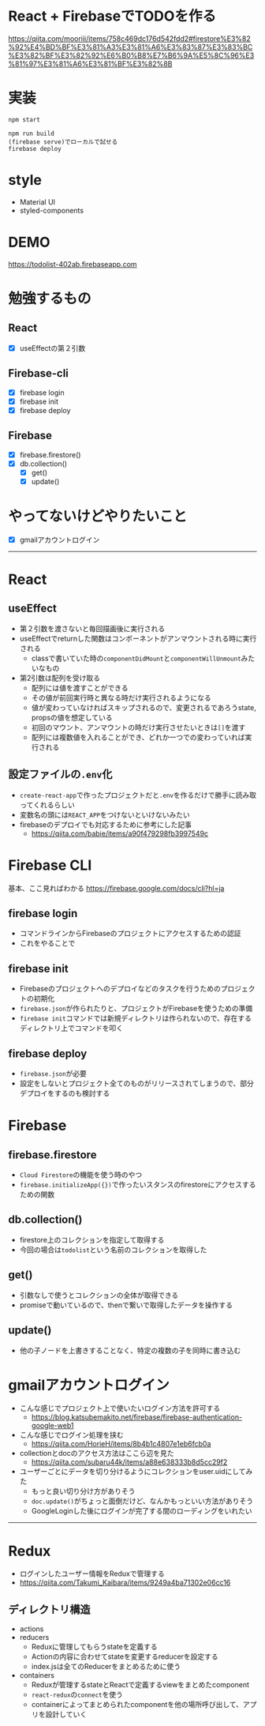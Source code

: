 # React + FirebaseでTODOを作る
https://qiita.com/mooriii/items/758c469dc176d542fdd2#firestore%E3%82%92%E4%BD%BF%E3%81%A3%E3%81%A6%E3%83%87%E3%83%BC%E3%82%BF%E3%82%92%E6%B0%B8%E7%B6%9A%E5%8C%96%E3%81%97%E3%81%A6%E3%81%BF%E3%82%8B

# 実装
```
npm start
```

```
npm run build
(firebase serve)でローカルで試せる
firebase deploy
```

# style
- Material UI
- styled-components

# DEMO
https://todolist-402ab.firebaseapp.com

# 勉強するもの
## React
- [x] useEffectの第２引数

## Firebase-cli
- [x] firebase login
- [x] firebase init
- [x] firebase deploy

## Firebase
- [x] firebase.firestore()
- [x] db.collection()
  - [x] get()
  - [x] update()

# やってないけどやりたいこと
- [x] gmailアカウントログイン

---

# React
## useEffect
- 第２引数を渡さないと毎回描画後に実行される
- useEffectでreturnした関数はコンポーネントがアンマウントされる時に実行される
  - classで書いていた時の`componentDidMount`と`componentWillUnmount`みたいなもの
- 第2引数は配列を受け取る
  - 配列には値を渡すことができる
  - その値が前回実行時と異なる時だけ実行されるようになる
  - 値が変わっていなければスキップされるので、変更されるであろうstate, propsの値を想定している
  - 初回のマウント、アンマウントの時だけ実行させたいときは`[]`を渡す
  - 配列には複数値を入れることができ、どれか一つでの変わっていれば実行される

## 設定ファイルの`.env`化
- `create-react-app`で作ったプロジェクトだと`.env`を作るだけで勝手に読み取ってくれるらしい
- 変数名の頭には`REACT_APP`をつけないといけないみたい
- firebaseのデプロイでも対応するために参考にした記事
  - https://qiita.com/babie/items/a90f479298fb3997549c

# Firebase CLI
基本、ここ見ればわかる
https://firebase.google.com/docs/cli?hl=ja

## firebase login
- コマンドラインからFirebaseのプロジェクトにアクセスするための認証
- これをやることで

## firebase init
- Firebaseのプロジェクトへのデプロイなどのタスクを行うためのプロジェクトの初期化
- `firebase.json`が作られたりと、プロジェクトがFirebaseを使うための準備
- `firebase init`コマンドでは新規ディレクトリは作られないので、存在するディレクトリ上でコマンドを叩く

## firebase deploy
- `firebase.json`が必要
- 設定をしないとプロジェクト全てのものがリリースされてしまうので、部分デプロイをするのも検討する


# Firebase
## firebase.firestore
- `Cloud Firestore`の機能を使う時のやつ
- `firebase.initializeApp({})`で作ったいスタンスのfirestoreにアクセスするための関数

## db.collection()
- firestore上のコレクションを指定して取得する
- 今回の場合は`todolist`という名前のコレクションを取得した

## get()
- 引数なしで使うとコレクションの全体が取得できる
- promiseで動いているので、thenで繋いで取得したデータを操作する

## update()
- 他の子ノードを上書きすることなく、特定の複数の子を同時に書き込む


# gmailアカウントログイン
- こんな感じでプロジェクト上で使いたいログイン方法を許可する
  - https://blog.katsubemakito.net/firebase/firebase-authentication-google-web1
- こんな感じでログイン処理を挟む
  - https://qiita.com/HorieH/items/8b4b1c4807e1eb6fcb0a
- collectionとdocのアクセス方法はここら辺を見た
  - https://qiita.com/subaru44k/items/a88e638333b8d5cc29f2
- ユーザーごとにデータを切り分けるようにコレクションをuser.uidにしてみた
  - もっと良い切り分け方がありそう
  - `doc.update()`がちょっと面倒だけど、なんかもっといい方法がありそう
  - GoogleLoginした後にログインが完了する間のローディングをいれたい

---

# Redux
- ログインしたユーザー情報をReduxで管理する
- https://qiita.com/Takumi_Kaibara/items/9249a4ba71302e06cc16

## ディレクトリ構造
- actions
- reducers
  - Reduxに管理してもらうstateを定義する
  - Actionの内容に合わせてstateを変更するreducerを設定する
  - index.jsは全てのReducerをまとめるために使う
- containers
  - Reduxが管理するstateとReactで定義するviewをまとめたcomponent
  - `react-redux`の`connect`を使う
  - containerによってまとめられたcomponentを他の場所呼び出して、アプリを設計していく